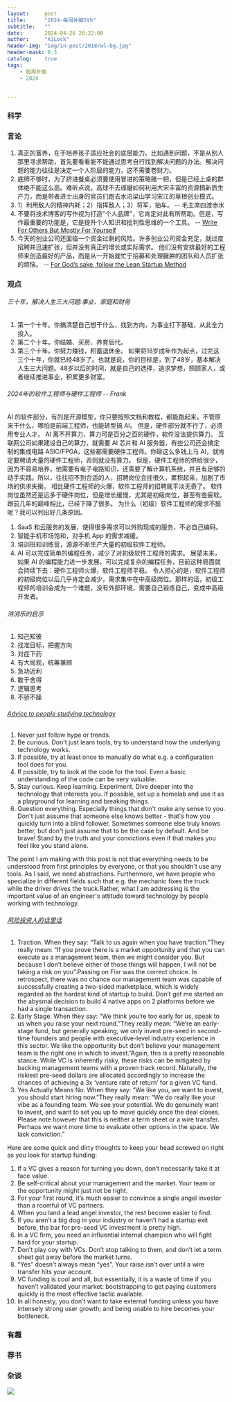 ```yaml
---
layout:     post
title:      "2024-每周补脑5th"
subtitle:   ""
date:       2024-04-26 20:22:00
author:     "XiLock"
header-img: "img/in-post/2018/wl-bg.jpg"
header-mask: 0.3
catalog:    true
tags:
    - 每周补脑
    - 2024


---
```


### 科学


### 言论
1. 真正的富养，在于培养孩子适应社会的底层能力。比如遇到问题，不是从别人那里寻求帮助，首先要看看能不能通过思考自行找到解决问题的办法。解决问题的能力往往是决定一个人阶层的能力，这不需要卷财力。
1. 底牌不够时，为了挤进餐桌必须要使用冒进的策略赌一把，但是已经上桌的群体绝不能这么高。难听点说，高球不去琢磨如何利用大宋丰富的资源搞新质生产力，而是带者进士出身的官员们跑去水泊梁山学习宋江的草根创业模式。
1. 1）利用敌人的精神内耗；2）指挥敌人；3）将军，抽车。 -- 毛主席四渡赤水
1. 不要将技术博客的写作视为打造"个人品牌"，它肯定对此有所帮助。但是，写作最重要的功能是，它是提升个人知识和批判性思维的一个工具。 -- [Write For Others But Mostly For Yourself](https://jack-vanlightly.com/blog/2022/1/25/write-for-others-but-mostly-for-yourself)
1. 今天的创业公司还面临一个资金过剩的风险。许多创业公司资金充足，就过度招聘并迅速扩张，但并没有真正的增长或实际需求。 他们没有安排最好的工程师来创造最好的产品，而是从一开始就忙于招募和处理臃肿的团队和人员扩张的烦恼。 -- [For God’s sake, follow the Lean Startup Method](https://www.june.so/blog/lean-startup-method-2024)


### 观点
###### 三十年，解决人生三大问题:事业、家庭和财务
1. 第一个十年。你搞清楚自己想干什么，找到方向，为事业打下基础，从此全力投入。
2. 第二个十年。你结婚、买房、养育后代。
3. 第三个十年。你努力赚钱，积蓄退休金。
如果将18岁成年作为起点，过完这三个十年，你就已经48岁了。也就是说，你的目标是，到了48岁，基本解决人生三大问题。48岁以后的时间，就是自己的选择，追求梦想，照顾家人，或者继续推进事业，积累更多财富。

###### 2024年的软件工程师与硬件工程师 -- Frank
AI 的软件部分，有的是开源模型，你只要按照文档和教程，都能跑起来。不管原来干什么，哪怕是前端工程师，也能转型搞 AI。
但是，硬件部分就不行了，必须用专业人才。 AI 离不开算力，算力可是百分之百的硬件，软件没法提供算力。
互联网公司如果建设自己的算力，就需要 AI 芯片和 AI 服务器，有些公司还会搞定制的集成电路 ASIC/FPGA，这些都需要硬件工程师。你砸这么多钱上马 AI，就肯定要聘请大量的硬件工程师，否则就没有算力。
但是，硬件工程师的供给很少，因为不容易培养，他需要有电子电路知识，还需要了解计算机系统，并且有足够的动手实践。所以，往往招不到合适的人，招聘岗位会挂很久，累积起来，加剧了市场的供求失衡。
相比硬件工程师的火爆，软件工程师的招聘就平淡无奇了。
软件岗位虽然还是远多于硬件岗位，但是增长缓慢，尤其是初级岗位，甚至有些疲软。跟前几年的巅峰相比，已经下降了很多。
为什么（初级）软件工程师的需求不振呢？我可以列出好几条原因。
1. SaaS 和云服务的发展，使得很多需求可以外购现成的服务，不必自己编码。
1. 智能手机市场饱和，对手机 App 的需求减缓。
1. 培训班和训练营，源源不断生产大量的初级软件工程师。
1. AI 可以完成简单的编程任务，减少了对初级软件工程师的需求。
展望未来，如果 AI 的编程能力进一步发展，可以完成复杂的编程任务，目前这种局面就会持续下去：硬件工程师火爆，软件工程师平稳。
令人担心的是，软件工程师的初级岗位以后几乎肯定会减少，需求集中在中高级岗位。那样的话，初级工程师的培训会成为一个难题，没有外部环境，需要自己锻炼自己，变成中高级开发者。

###### 消消乐的启示
1. 知己知彼
1. 找准目标，把握方向
1. 对症下药
1. 有大局观，统筹兼顾
1. 急功近利
1. 敢于舍得
1. 逻辑思考
1. 不骄不躁

###### [Advice to people studying technology](https://unixdigest.com/articles/we-have-used-too-many-levels-of-abstractions-and-now-the-future-looks-bleak.html)
1. Never just follow hype or trends.
1. Be curious. Don't just learn tools, try to understand how the underlying technology works.
1. If possible, try at least once to manually do what e.g. a configuration tool does for you.
1. If possible, try to look at the code for the tool. Even a basic understanding of the code can be very valuable.
1. Stay curious. Keep learning. Experiment. Dive deeper into the technology that interests you. If possible, set up a homelab and use it as a playground for learning and breaking things.
1. Question everything. Especially things that don't make any sense to you. Don't just assume that someone else knows better - that's how you quickly turn into a blind follower. Sometimes someone else truly knows better, but don't just assume that to be the case by default. And be brave! Stand by the truth and your convictions even if that makes you feel like you stand alone.

The point I am making with this post is not that everything needs to be understood from first principles by everyone, or that you shouldn't use any tools. As I said, we need abstractions. Furthermore, we have people who specialize in different fields such that e.g. the mechanic fixes the truck while the driver drives the truck.Rather, what I am addressing is the important value of an engineer's attitude toward technology by people working with technology.

###### [风险投资人的话里话](https://jacobbartlett.substack.com/p/yes-actually-means-no-the-curious)
1. Traction. When they say: “Talk to us again when you have traction.”They really mean: “If you prove there is a market opportunity and that you can execute as a management team, then we might consider you. But because I don’t believe either of those things will happen, I will not be taking a risk on you”.Passing on Fixr was the correct choice. In retrospect, there was no chance our management team was capable of successfully creating a two-sided marketplace, which is widely regarded as the hardest kind of startup to build. Don’t get me started on the abysmal decision to build 4 native apps on 2 platforms before we had a single transaction.
2. Early Stage. When they say: “We think you’re too early for us, speak to us when you raise your next round.”They really mean: “We’re an early-stage fund, but generally speaking, we only invest pre-seed in second-time founders and people with executive-level industry experience in this sector. We like the opportunity but don’t believe your management team is the right one in which to invest.”Again, this is a pretty reasonable stance. While VC is inherently risky, these risks can be mitigated by backing management teams with a proven track record. Naturally, the riskiest pre-seed dollars are allocated accordingly to increase the chances of achieving a 3x ‘venture rate of return’ for a given VC fund.
3. Yes Actually Means No. When they say: “We like you, we want to invest, you should start hiring now.”They really mean: “We do really like your vibe as a founding team. We see your potential. We do genuinely want to invest, and want to set you up to move quickly once the deal closes. Please note however that this is neither a term sheet or a wire transfer. Perhaps we want more time to evaluate other options in the space. We lack conviction.”

Here are some quick and dirty thoughts to keep your head screwed on right as you look for startup funding:
1. If a VC gives a reason for turning you down, don’t necessarily take it at face value.
1. Be self-critical about your management and the market. Your team or the opportunity might just not be right.
1. For your first round, it’s much easier to convince a single angel investor than a roomful of VC partners.
1. When you land a lead angel investor, the rest become easier to find.
1. If you aren’t a big dog in your industry or haven’t had a startup exit before, the bar for pre-seed VC investment is pretty high.
1. In a VC firm, you need an influential internal champion who will fight hard for your startup.
1. Don’t play coy with VCs. Don’t stop talking to them, and don’t let a term sheet get away before the market turns.
1. “Yes” doesn’t always mean “yes”. Your raise isn’t over until a wire transfer hits your account.
1. VC funding is cool and all, but essentially, it is a waste of time if you haven’t validated your market: bootstrapping to get paying customers quickly is the most effective tactic available.
1. In all honesty, you don’t want to take external funding unless you have intensely strong user growth; and being unable to hire becomes your bottleneck.


### 有趣


### 荐书


### 杂谈


![](/img/wc-tail.GIF)
